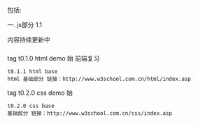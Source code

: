 ####
  包括:

  一. js部分
   1.1 

  内容持续更新中

  ###
   tag t0.1.0 html demo 始
    前端复习

    t0.1.1 html base 
    html 基础部分 链接：http://www.w3school.com.cn/html/index.asp

   tag t0.2.0 css demo 始

    t0.2.0 css base 
    基础部分 链接：http://www.w3school.com.cn/css/index.asp